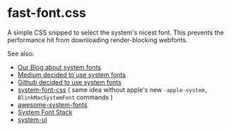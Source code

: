 # fast-font.css

A simple CSS snipped to select the system's nicest font. This prevents the performance hit from downloading render-blocking webfonts.

See also: 
- [Our Blog about system fonts](https://medium.com/nimiq-network/nimiq-devblog-1-fast-and-beautiful-fonts-a806b45cd3f0)
- [Medium decided to use system fonts](https://medium.design/system-shock-6b1dc6d6596f) 
- [Github decided to use system fonts](https://www.designernews.co/stories/71645-github-now-uses-default-system-font)
- [system-font-css](https://github.com/jonathantneal/system-font-css) ( same idea without apple's new `-apple-system, BlinkMacSystemFont` commands )
- [awesome-system-fonts](https://github.com/mrmrs/awesome-system-fonts)
- [System Font Stack](https://css-tricks.com/snippets/css/system-font-stack/)
- [system-ui](https://www.chromestatus.com/feature/5640395337760768)
